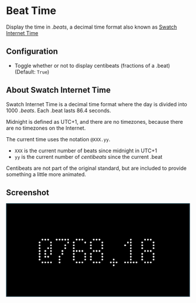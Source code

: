# Beat Time

Display the time in _.beats_, a decimal time format also known as [Swatch Internet Time](https://en.wikipedia.org/wiki/Swatch_Internet_Time)

## Configuration
- Toggle whether or not to display centibeats (fractions of a .beat) (Default: `True`)

## About Swatch Internet Time

Swatch Internet Time is a decimal time format where the day is divided into 1000 _.beats_. Each .beat lasts 86.4 seconds.

Midnight is defined as UTC+1, and there are no timezones, because there are no timezones on the Internet. 

The current time uses the notation `@XXX.yy`. 
- `XXX` is the current number of beats since midnight in UTC+1
- `yy` is the current number of _centibeats_ since the current .beat

Centibeats are not part of the original standard, but are included to provide something a little more animated.

## Screenshot
![](beat_time-1.png)
